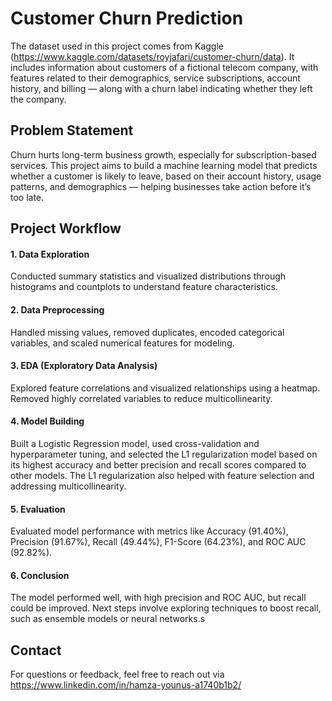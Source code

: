 # Customer Churn Prediction

The dataset used in this project comes from Kaggle (https://www.kaggle.com/datasets/royjafari/customer-churn/data). It includes information about customers of a fictional telecom company, with features related to their demographics, service subscriptions, account history, and billing — along with a churn label indicating whether they left the company.

##  Problem Statement

Churn hurts long-term business growth, especially for subscription-based services. This project aims to build a machine learning model that predicts whether a customer is likely to leave, based on their account history, usage patterns, and demographics — helping businesses take action before it’s too late.

## Project Workflow
#### 1. Data Exploration
Conducted summary statistics and visualized distributions through histograms and countplots to understand feature characteristics.

#### 2. Data Preprocessing
Handled missing values, removed duplicates, encoded categorical variables, and scaled numerical features for modeling.

#### 3. EDA (Exploratory Data Analysis)
Explored feature correlations and visualized relationships using a heatmap. Removed highly correlated variables to reduce multicollinearity.

#### 4. Model Building
Built a Logistic Regression model, used cross-validation and hyperparameter tuning, and selected the L1 regularization model based on its highest accuracy and better precision and recall scores compared to other models. The L1 regularization also helped with feature selection and addressing multicollinearity.

#### 5. Evaluation
Evaluated model performance with metrics like Accuracy (91.40%), Precision (91.67%), Recall (49.44%), F1-Score (64.23%), and ROC AUC (92.82%).

#### 6. Conclusion
The model performed well, with high precision and ROC AUC, but recall could be improved. Next steps involve exploring techniques to boost recall, such as ensemble models or neural networks.s


## Contact

For questions or feedback, feel free to reach out via https://www.linkedin.com/in/hamza-younus-a1740b1b2/
